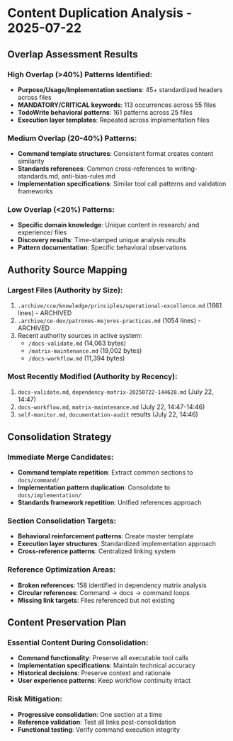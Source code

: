 # Content Duplication Analysis - 2025-07-22

## Overlap Assessment Results

### High Overlap (>40%) Patterns Identified:
- **Purpose/Usage/Implementation sections**: 45+ standardized headers across files
- **MANDATORY/CRITICAL keywords**: 113 occurrences across 55 files  
- **TodoWrite behavioral patterns**: 161 patterns across 25 files
- **Execution layer templates**: Repeated across implementation files

### Medium Overlap (20-40%) Patterns:
- **Command template structures**: Consistent format creates content similarity
- **Standards references**: Common cross-references to writing-standards.md, anti-bias-rules.md
- **Implementation specifications**: Similar tool call patterns and validation frameworks

### Low Overlap (<20%) Patterns:
- **Specific domain knowledge**: Unique content in research/ and experience/ files
- **Discovery results**: Time-stamped unique analysis results
- **Pattern documentation**: Specific behavioral observations

## Authority Source Mapping

### Largest Files (Authority by Size):
1. `.archive/cce/knowledge/principles/operational-excellence.md` (1661 lines) - ARCHIVED
2. `.archive/ce-dev/patrones-mejores-practicas.md` (1054 lines) - ARCHIVED  
3. Recent authority sources in active system:
   - `/docs-validate.md` (14,063 bytes)
   - `/matrix-maintenance.md` (19,002 bytes)
   - `/docs-workflow.md` (11,394 bytes)

### Most Recently Modified (Authority by Recency):
1. `docs-validate.md`, `dependency-matrix-20250722-144628.md` (July 22, 14:47)
2. `docs-workflow.md`, `matrix-maintenance.md` (July 22, 14:47-14:46)
3. `self-monitor.md`, `documentation-audit` results (July 22, 14:46)

## Consolidation Strategy

### Immediate Merge Candidates:
- **Command template repetition**: Extract common sections to `docs/command/`
- **Implementation pattern duplication**: Consolidate to `docs/implementation/`
- **Standards framework repetition**: Unified references approach

### Section Consolidation Targets:
- **Behavioral reinforcement patterns**: Create master template
- **Execution layer structures**: Standardized implementation approach
- **Cross-reference patterns**: Centralized linking system

### Reference Optimization Areas:
- **Broken references**: 158 identified in dependency matrix analysis
- **Circular references**: Command → docs → command loops
- **Missing link targets**: Files referenced but not existing

## Content Preservation Plan

### Essential Content During Consolidation:
- **Command functionality**: Preserve all executable tool calls
- **Implementation specifications**: Maintain technical accuracy  
- **Historical decisions**: Preserve context and rationale
- **User experience patterns**: Keep workflow continuity intact

### Risk Mitigation:
- **Progressive consolidation**: One section at a time
- **Reference validation**: Test all links post-consolidation
- **Functional testing**: Verify command execution integrity